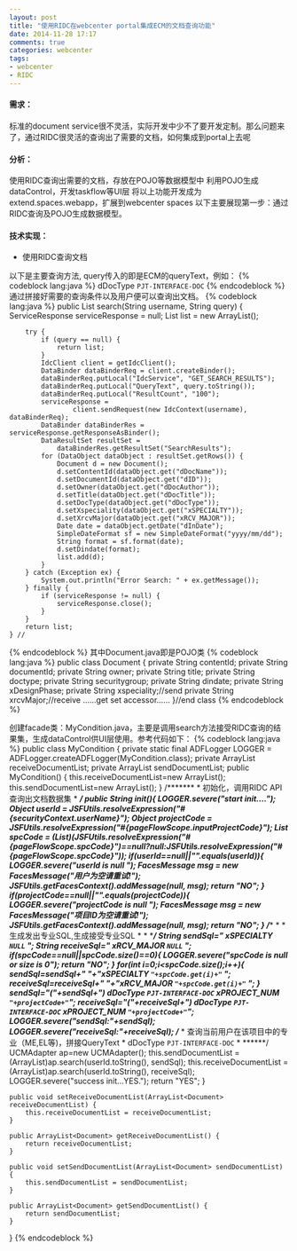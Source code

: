 ```yaml
---
layout: post
title: "使用RIDC在webcenter portal集成ECM的文档查询功能"
date: 2014-11-28 17:17
comments: true
categories: webcenter
tags: 
- webcenter
- RIDC
---
```

#### <i class="icon-file"></i>   需求：

标准的document service很不灵活，实际开发中少不了要开发定制。那么问题来了，通过RIDC很灵活的查询出了需要的文档，如何集成到portal上去呢

#### <i class="icon-folder-open"></i> 分析：

使用RIDC查询出需要的文档，存放在POJO等数据模型中
利用POJO生成dataControl，开发taskflow等UI层
将以上功能开发成为extend.spaces.webapp，扩展到webcenter spaces
以下主要展现第一步：通过RIDC查询及POJO生成数据模型。

#### <i class="icon-pencil"></i> 技术实现：

- 使用RIDC查询文档

以下是主要查询方法, query传入的即是ECM的queryText，例如：
{% codeblock lang:java %}
dDocType <matches> `PJT-INTERFACE-DOC`
{% endcodeblock %}
通过拼接好需要的查询条件以及用户便可以查询出文档。
{% codeblock lang:java %}
	    public List<Document> search(String username, String query) {
        ServiceResponse serviceResponse = null;
        List<Document> list = new ArrayList<Document>();

        try {
            if (query == null) {
                return list;
            }
            IdcClient client = getIdcClient();
            DataBinder dataBinderReq = client.createBinder();
            dataBinderReq.putLocal("IdcService", "GET_SEARCH_RESULTS");
            dataBinderReq.putLocal("QueryText", query.toString());
            dataBinderReq.putLocal("ResultCount", "100");
            serviceResponse =
                    client.sendRequest(new IdcContext(username), dataBinderReq);
            DataBinder dataBinderRes = serviceResponse.getResponseAsBinder();
            DataResultSet resultSet =
                dataBinderRes.getResultSet("SearchResults");
            for (DataObject dataObject : resultSet.getRows()) {
                Document d = new Document();
                d.setContentId(dataObject.get("dDocName"));
                d.setDocumentId(dataObject.get("dID"));
                d.setOwner(dataObject.get("dDocAuthor"));
                d.setTitle(dataObject.get("dDocTitle"));
                d.setDocType(dataObject.get("dDocType"));
                d.setXspeciality(dataObject.get("xSPECIALTY"));
                d.setXrcvMajor(dataObject.get("xRCV_MAJOR"));
                Date date = dataObject.getDate("dInDate");
                SimpleDateFormat sf = new SimpleDateFormat("yyyy/mm/dd");
                String format = sf.format(date);
                d.setDindate(format);
                list.add(d);
            }
        } catch (Exception ex) {
            System.out.println("Error Search: " + ex.getMessage());
        } finally {
            if (serviceResponse != null) {
                serviceResponse.close();
            }
        }
        return list;
    } //
{% endcodeblock %}
其中Document.java即是POJO类
{% codeblock lang:java %}
public class Document {
    private String contentId;
    private String documentId;
    private String owner;
    private String title;
    private String doctype;
    private String securitygroup;
    private String dindate;
    private String xDesignPhase;
    private String xspeciality;//send
    private String xrcvMajor;//receive
	   ......get set accessor......
}//end class
{% endcodeblock %}

创建facade类：MyCondition.java，主要是调用search方法接受RIDC查询的结果集，生成dataControl供UI层使用。参考代码如下：
{% codeblock lang:java %}
public class MyCondition {
    private static final ADFLogger LOGGER = ADFLogger.createADFLogger(MyCondition.class);
    private ArrayList<Document> receiveDocumentList;
    private ArrayList<Document> sendDocumentList;
    public MyCondition() {
        this.receiveDocumentList=new ArrayList<Document>();
        this.sendDocumentList=new ArrayList<Document>();
    }
    /*******
     * 初始化，调用RIDC API查询出文档数据集
     * *****/
    public String init(){
        LOGGER.severe("start init....");
        Object userId = JSFUtils.resolveExpression("#{securityContext.userName}");
        Object projectCode = JSFUtils.resolveExpression("#{pageFlowScope.inputProjectCode}");
        List<String> spcCode = (List<String>)(JSFUtils.resolveExpression("#{pageFlowScope.spcCode}")==null?null:JSFUtils.resolveExpression("#{pageFlowScope.spcCode}"));
        if(userId==null||"".equals(userId)){
            LOGGER.severe("userId is null ");
            FacesMessage msg = new FacesMessage("用户为空请重试!");
            JSFUtils.getFacesContext().addMessage(null, msg);
            return "NO";
        }
        if(projectCode==null||"".equals(projectCode)){
            LOGGER.severe("projectCode is null ");
            FacesMessage msg = new FacesMessage("项目ID为空请重试!");
            JSFUtils.getFacesContext().addMessage(null, msg);
            return "NO";
        }
        /******
         * 
         * 生成发出专业SQL,生成接受专业SQL
         * 
         * ****/
        String sendSql=" xSPECIALTY <matches> `NULL` ";
        String receiveSql=" xRCV_MAJOR <matches> `NULL` ";
        if(spcCode==null||spcCode.size()==0){
            LOGGER.severe("spcCode is null or size is 0");
            return "NO";
        }
        for(int i=0;i<spcCode.size();i++){
            sendSql=sendSql+" <OR> "+"xSPECIALTY <matches> `"+spcCode.get(i)+"` ";
            receiveSql=receiveSql+" <OR> "+"xRCV_MAJOR <matches> `"+spcCode.get(i)+"` ";
        }
        sendSql="("+sendSql+") <AND> dDocType <matches> `PJT-INTERFACE-DOC` <AND> xPROJECT_NUM <starts> `"+projectCode+"`";
        receiveSql="("+receiveSql+") <AND> dDocType <matches> `PJT-INTERFACE-DOC` <AND> xPROJECT_NUM <starts> `"+projectCode+"`";
        LOGGER.severe("sendSql:"+sendSql);
        LOGGER.severe("receiveSql:"+receiveSql);
        /*** 
         * 查询当前用户在该项目中的专业（ME,EL等)，拼接QueryText
         * dDocType <matches> `PJT-INTERFACE-DOC`
         * ******/
        UCMAdapter ap=new UCMAdapter();
        this.sendDocumentList = (ArrayList<Document>)ap.search(userId.toString(), sendSql);
        this.receiveDocumentList = (ArrayList<Document>)ap.search(userId.toString(), receiveSql);
        LOGGER.severe("success init...YES.");
        return "YES";
    }
    
    public void setReceiveDocumentList(ArrayList<Document> receiveDocumentList) {
        this.receiveDocumentList = receiveDocumentList;
    }

    public ArrayList<Document> getReceiveDocumentList() {
        return receiveDocumentList;
    }

    public void setSendDocumentList(ArrayList<Document> sendDocumentList) {
        this.sendDocumentList = sendDocumentList;
    }

    public ArrayList<Document> getSendDocumentList() {
        return sendDocumentList;
    }
}
{% endcodeblock %}
